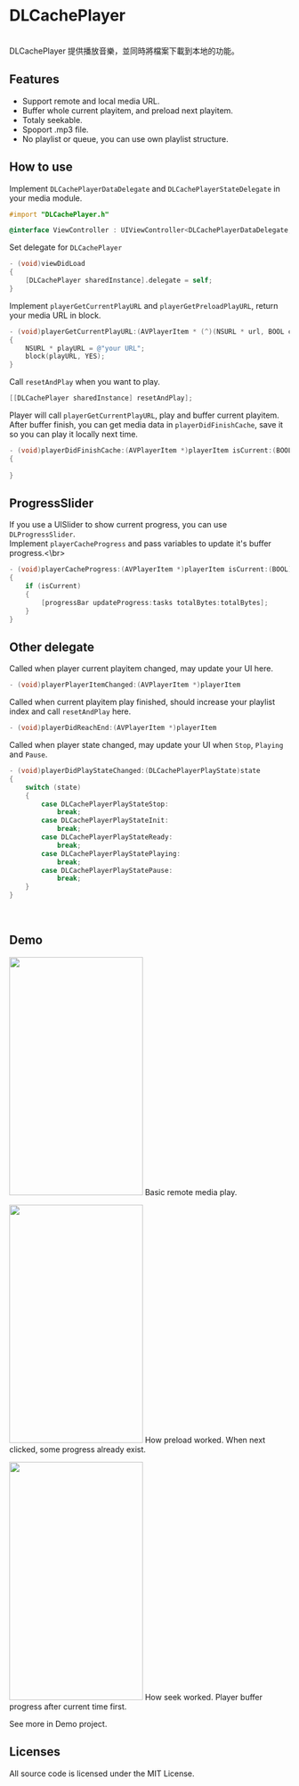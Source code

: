 # DLCachePlayer </br>
</br>
DLCachePlayer 提供播放音樂，並同時將檔案下載到本地的功能。</br>

## Features </br>
 * Support remote and local media URL. </br>
 * Buffer whole current playitem, and preload next playitem. </br>
 * Totaly seekable. </br>
 * Spoport .mp3 file. </br>
 * No playlist or queue, you can use own playlist structure. </br>

 ## How to use </br>
Implement `DLCachePlayerDataDelegate` and `DLCachePlayerStateDelegate` in your media module. </br>
```objective-c
#import "DLCachePlayer.h"

@interface ViewController : UIViewController<DLCachePlayerDataDelegate, DLCachePlayerStateDelegate>
```
Set delegate for `DLCachePlayer` </br>
```objective-c
- (void)viewDidLoad 
{
    [DLCachePlayer sharedInstance].delegate = self;
}
```
Implement `playerGetCurrentPlayURL` and `playerGetPreloadPlayURL`, return your media URL in block.
```objective-c
- (void)playerGetCurrentPlayURL:(AVPlayerItem * (^)(NSURL * url, BOOL cache))block
{
    NSURL * playURL = @"your URL";
    block(playURL, YES);
}
```
Call `resetAndPlay` when you want to play.
```objective-c
[[DLCachePlayer sharedInstance] resetAndPlay];
```
Player will call `playerGetCurrentPlayURL`, play and buffer current playitem. </br>
After buffer finish, you can get media data in `playerDidFinishCache`, save it so you can play it locally next time. </br>
```objective-c
- (void)playerDidFinishCache:(AVPlayerItem *)playerItem isCurrent:(BOOL)isCurrent data:(NSData *)data
{
    
}
```

## ProgressSlider </br>
If you use a UISlider to show current progress, you can use `DLProgressSlider`. </br>
Implement `playerCacheProgress` and pass variables to update it's buffer progress.<\br>
```objective-c
- (void)playerCacheProgress:(AVPlayerItem *)playerItem isCurrent:(BOOL)isCurrent tasks:(NSMutableArray *)tasks totalBytes:(NSUInteger)totalBytes
{
    if (isCurrent)
    {
        [progressBar updateProgress:tasks totalBytes:totalBytes];
    }
}
```

## Other delegate </br>
Called when player current playitem changed, may update your UI here. </br>
```objective-c
- (void)playerPlayerItemChanged:(AVPlayerItem *)playerItem
```

Called when current playitem play finished, should increase your playlist index and call `resetAndPlay` here. </br>
```objective-c
- (void)playerDidReachEnd:(AVPlayerItem *)playerItem
```

Called when player state changed, may update your UI when `Stop`, `Playing` and `Pause`. </br>
```objective-c
- (void)playerDidPlayStateChanged:(DLCachePlayerPlayState)state
{
    switch (state)
    {
        case DLCachePlayerPlayStateStop:
            break;
        case DLCachePlayerPlayStateInit:
            break;
        case DLCachePlayerPlayStateReady:
            break;
        case DLCachePlayerPlayStatePlaying:
            break;
        case DLCachePlayerPlayStatePause:
            break;
    }
}
```
</br>

## Demo
<img src="https://i.imgur.com/wS8EIRX.gif" width="240" height="427"> Basic remote media play.

<img src="https://i.imgur.com/GG6NN0X.gif" width="240" height="427">  How preload worked. When next clicked, some progress already exist.

<img src="https://i.imgur.com/jO1RjT2.gif" width="240" height="427"> How seek worked. Player buffer progress after current time first.</br>

See more in Demo project.

## Licenses </br>
All source code is licensed under the MIT License. </br>
